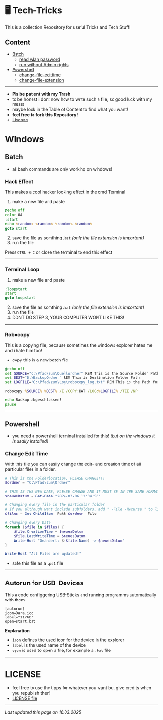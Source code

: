 # 🖥️ Tech-Tricks

This is a collection Repository for useful Tricks and Tech Stuff!

## Content
- [Batch]()
  - [read wlan password](read-wlan-password/README.md)
  - [run without Admin rights](run-without-admin-rights/README.md)
- [Powershell]()
  - [change-file-edittime](change-file-extension/README.md)
  - [change-file-extension](change-file-extension/README.md)

---

- **Pls be patient with my Trash**
- to be honest i dont now how to write such a file, so good luck with my mess!
- maybe look in the Table of Content to find what you want!
- **feel free to fork this Repository!**
- [License](https://github.com/ShadowDara/Tech-Tricks/edit/main/README.md)

# Windows

## Batch

- all bash commands are only working on windows!

### Hack Effect

This makes a cool hacker looking effect in the cmd Terminal

1. make a new file and paste
```bat
@echo off
color 0A
:start
echo %random% %random% %random% %random%
goto start
```
2. save the file as somthing`.bat` *(only the file extension is important)*
3. run the file

Press `CTRL + C` or close the terminal to end this effect

---

### Terminal Loop

1. make a new file and paste
```bat
:loopstart
start
goto loopstart
```
2. save the file as somthing`.bat` *(only the file extension is important)*
3. run the file
4. DONT DO STEP 3, YOUR COMPUTER WONT LIKE THIS!

---

### Robocopy

This is a copying file, because sometimes the windows explorer hates me and i hate him too!

- copy this in a new batch file

```bat
@echo off
set SOURCE="C:\Pfad\zum\Quellordner" REM This is the Source Folder Path
set DEST="D:\BackupOrdner" REM This is Destination Folder Path
set LOGFILE="C:\Pfad\zum\Log\robocopy_log.txt" REM This is the Path for a Logfile

robocopy %SOURCE% %DEST% /E /COPY:DAT /LOG:%LOGFILE% /TEE /NP

echo Backup abgeschlossen!
pause
```

---

## Powershell

- you need a powershell terminal installed for this! *(but on the windows it is usally installed)*

### Change Edit Time

With this file you can easily change the edit- and creation time of all particular files in a folder.

```powershell
# This is the Folderlocation, PLEASE CHANGE!!!
$ordner = "C:\Pfad\zum\Ordner"

# THIS IS THE NEW DATE, PLEASE CHANGE AND IT MUST BE IN THE SAME FORMAT!!!
$neuesDatum = Get-Date "2024-03-06 12:34:56"

# Changing every file in the particular folder
# If you although want include subfolders, add " -File -Recurse " to line 9 (this is line 8)
$files = Get-ChildItem -Path $ordner -File

# Changing every Date
foreach ($file in $files) {
    $file.CreationTime = $neuesDatum
    $file.LastWriteTime = $neuesDatum
    Write-Host "Geändert: $($file.Name) -> $neuesDatum"
}

Write-Host "All Files are updated!"
```
- safe this file as a `.ps1` file

---

## Autorun for USB-Devices

This a code configgering USB-Sticks and running programms automatically with them

```inf
[autorun]
icon=Dara.ico
label="117GB"
open=start.bat
```

**Explanation**
- `icon` defines the used icon for the device in the explorer
- `label` is the used name of the device
- `open` is used to open a file, for example a `.bat` file

---

# LICENSE

- feel free to use the tipps for whatever you want but give credits
when you republish then!
- [LICENSE file](https://github.com/ShadowDara/Tech-Tricks/blob/main/LICENSE)

---

*Last updated this page on 16.03.2025*
